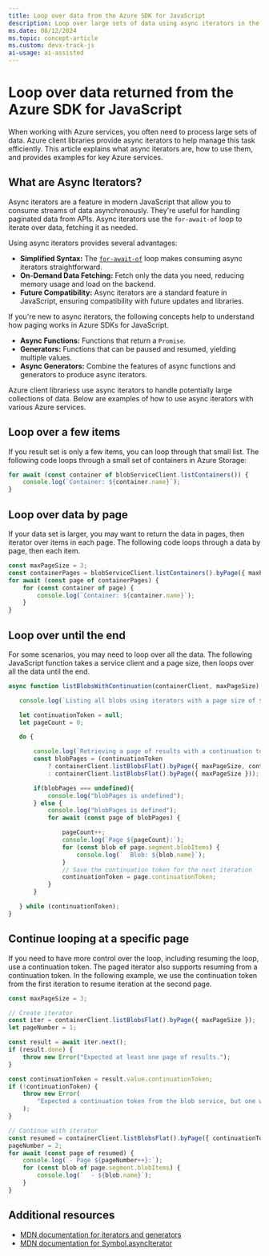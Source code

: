```yaml
---
title: Loop over data from the Azure SDK for JavaScript
description: Loop over large sets of data using async iterators in the Azure SDK for JavaScript. This article explains async iterators, their benefits, and provides practical examples for handling paginated data from Azure services.
ms.date: 08/12/2024
ms.topic: concept-article
ms.custom: devx-track-js 
ai-usage: ai-assisted
---
```


# Loop over data returned from the Azure SDK for JavaScript

When working with Azure services, you often need to process large sets of data. Azure client libraries provide async iterators to help manage this task efficiently. This article explains what async iterators are, how to use them, and provides examples for key Azure services.

## What are Async Iterators?

Async iterators are a feature in modern JavaScript that allow you to consume streams of data asynchronously. They're useful for handling paginated data from APIs. Async iterators use the `for-await-of` loop to iterate over data, fetching it as needed.

Using async iterators provides several advantages:

- **Simplified Syntax:** The [`for-await-of`](https://developer.mozilla.org/en-US/docs/Web/JavaScript/Reference/Statements/for-await...of) loop makes consuming async iterators straightforward.
- **On-Demand Data Fetching:** Fetch only the data you need, reducing memory usage and load on the backend.
- **Future Compatibility:** Async iterators are a standard feature in JavaScript, ensuring compatibility with future updates and libraries.

If you're new to async iterators, the following concepts help to understand how paging works in Azure SDKs for JavaScript.

- **Async Functions:** Functions that return a `Promise`.
- **Generators:** Functions that can be paused and resumed, yielding multiple values.
- **Async Generators:** Combine the features of async functions and generators to produce async iterators.

Azure client librariess use async iterators to handle potentially large collections of data. Below are examples of how to use async iterators with various Azure services. 

## Loop over a few items

If you result set is only a few items, you can loop through that small list. The following code loops through a small set of containers in Azure Storage:

```javascript
for await (const container of blobServiceClient.listContainers()) {
    console.log(`Container: ${container.name}`);
}
```

## Loop over data by page

If your data set is larger, you may want to return the data in pages, then iterator over items in each page. The following code loops through a data by page, then each item.

```javascript
const maxPageSize = 3;
const containerPages = blobServiceClient.listContainers().byPage({ maxPageSize });
for await (const page of containerPages) {
    for (const container of page) {
        console.log(`Container: ${container.name}`);
    }
}
```

## Loop over until the end

For some scenarios, you may need to loop over all the data. The following JavaScript function takes a service client and a page size, then loops over all the data until the end. 

```javascript
async function listBlobsWithContinuation(containerClient, maxPageSize) {

   console.log(`Listing all blobs using iterators with a page size of ${maxPageSize}`);

   let continuationToken = null;
   let pageCount = 0;

   do {

       console.log(`Retrieving a page of results with a continuation token`);
       const blobPages = (continuationToken 
           ? containerClient.listBlobsFlat().byPage({ maxPageSize, continuationToken })
           : containerClient.listBlobsFlat().byPage({ maxPageSize }));

       if(blobPages === undefined){
           console.log("blobPages is undefined");
       } else {
           console.log("blobPages is defined");
           for await (const page of blobPages) {

               pageCount++;
               console.log(`Page ${pageCount}:`);
               for (const blob of page.segment.blobItems) {
                   console.log(`  Blob: ${blob.name}`);
               }
               // Save the continuation token for the next iteration
               continuationToken = page.continuationToken;
           }
       }

   } while (continuationToken);
}
```


## Continue looping at a specific page

If you need to have more control over the loop, including resuming the loop, use a continuation token. The paged iterator also supports resuming from a continuation token. In the following example, we use the continuation token from the first iteration to resume iteration at the second page.

```javascript
const maxPageSize = 3;

// Create iterator
const iter = containerClient.listBlobsFlat().byPage({ maxPageSize });
let pageNumber = 1;

const result = await iter.next();
if (result.done) {
    throw new Error("Expected at least one page of results.");
}

const continuationToken = result.value.continuationToken;
if (!continuationToken) {
    throw new Error(
        "Expected a continuation token from the blob service, but one was not returned."
    );
}

// Continue with iterator
const resumed = containerClient.listBlobsFlat().byPage({ continuationToken, maxPageSize });
pageNumber = 2;
for await (const page of resumed) {
    console.log(`- Page ${pageNumber++}:`);
    for (const blob of page.segment.blobItems) {
        console.log(`  - ${blob.name}`);
    }
}
```

## Additional resources

- [MDN documentation for iterators and generators](https://developer.mozilla.org/en-US/docs/Web/JavaScript/Guide/Iterators_and_Generators)
- [MDN documentation for Symbol.asyncIterator](https://developer.mozilla.org/en-US/docs/Web/JavaScript/Reference/Global_Objects/Symbol/asyncIterator)

